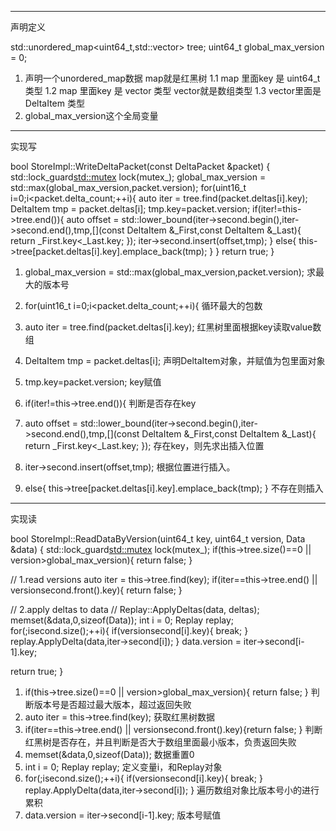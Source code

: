   ----------------------------
  声明定义
  
  std::unordered_map<uint64_t,std::vector<DeltaItem>> tree;
  uint64_t global_max_version = 0;
  1. 声明一个unordered_map数据 map就是红黑树
  1.1  map 里面key 是 uint64_t 类型 
  1.2  map 里面key 是 vector 类型 vector就是数组类型
  1.3  vector里面是 DeltaItem 类型
  2. global_max_version这个全局变量
  
  --------------------------------
  实现写
  
  bool StoreImpl::WriteDeltaPacket(const DeltaPacket &packet) {
  std::lock_guard<std::mutex> lock(mutex_);
  global_max_version = std::max(global_max_version,packet.version);
  for(uint16_t i=0;i<packet.delta_count;++i){
      auto iter = tree.find(packet.deltas[i].key);
      DeltaItem tmp = packet.deltas[i];
      tmp.key=packet.version;
      if(iter!=this->tree.end()){
        auto offset = std::lower_bound(iter->second.begin(),iter->second.end(),tmp,[](const DeltaItem &_First,const DeltaItem &_Last){
          return _First.key<_Last.key;
        });
        iter->second.insert(offset,tmp);
      }
      else{
        this->tree[packet.deltas[i].key].emplace_back(tmp);
      }
  }
  return true;
}

1. global_max_version = std::max(global_max_version,packet.version);
求最大的版本号
2. for(uint16_t i=0;i<packet.delta_count;++i){
循环最大的包数
3. auto iter = tree.find(packet.deltas[i].key);
红黑树里面根据key读取value数组  
4. DeltaItem tmp = packet.deltas[i];
声明DeltaItem对象，并赋值为包里面对象
5. tmp.key=packet.version;
key赋值
6. if(iter!=this->tree.end()){
判断是否存在key
7. auto offset = std::lower_bound(iter->second.begin(),iter->second.end(),tmp,[](const DeltaItem &_First,const DeltaItem &_Last){
          return _First.key<_Last.key;
        });
 存在key，则先求出插入位置
8. iter->second.insert(offset,tmp);
 根据位置进行插入。

9. else{
        this->tree[packet.deltas[i].key].emplace_back(tmp);
      }
不存在则插入


-----------------------------------
实现读

bool StoreImpl::ReadDataByVersion(uint64_t key, uint64_t version, Data &data) {
  std::lock_guard<std::mutex> lock(mutex_);
  if(this->tree.size()==0 || version>global_max_version){
    return false;
  }
  
  // 1.read versions
  auto iter = this->tree.find(key);
  if(iter==this->tree.end() || version<iter->second.front().key){
      return false;
  }
  
  // 2.apply deltas to data
  // Replay::ApplyDeltas(data, deltas);
  memset(&data,0,sizeof(Data));
  int i = 0;
  Replay replay;
  for(;i<iter->second.size();++i){
      if(version<iter->second[i].key){
          break;
      }
      replay.ApplyDelta(data,iter->second[i]);
  }
  data.version = iter->second[i-1].key;
  
  return true;
}

1. if(this->tree.size()==0 || version>global_max_version){ return false; }
判断版本号是否超过最大版本，超过返回失败
2. auto iter = this->tree.find(key);
获取红黑树数据
3. if(iter==this->tree.end() || version<iter->second.front().key){return false; }
判断红黑树是否存在，并且判断是否大于数组里面最小版本，负责返回失败
4.  memset(&data,0,sizeof(Data));
数据重置0
5. int i = 0; Replay replay;
定义变量i，和Replay对象
6. for(;i<iter->second.size();++i){
      if(version<iter->second[i].key){
          break;
      }
      replay.ApplyDelta(data,iter->second[i]);
  }
  遍历数组对象比版本号小的进行累积
7. data.version = iter->second[i-1].key;
版本号赋值
